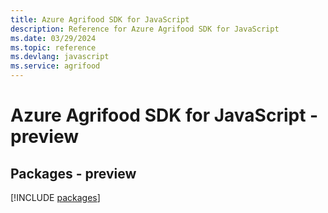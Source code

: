 ```yaml
---
title: Azure Agrifood SDK for JavaScript
description: Reference for Azure Agrifood SDK for JavaScript
ms.date: 03/29/2024
ms.topic: reference
ms.devlang: javascript
ms.service: agrifood
---
```

# Azure Agrifood SDK for JavaScript - preview
## Packages - preview
[!INCLUDE [packages](agrifood-index.md)]